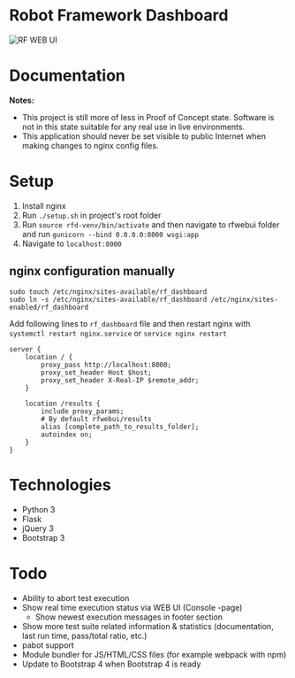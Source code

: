 # Robot Framework Dashboard

![RF WEB UI](https://github.com/molsky/robotframework-webui/blob/master/media/rfwebui.png "UI")

# Documentation
**Notes:**
* This project is still more of less in Proof of Concept state. Software is not in this state suitable for any real
use in live environments.
* This application should never be set visible to public Internet when making changes to nginx config files.

# Setup
1. Install nginx
2. Run `./setup.sh` in project's root folder
3. Run `source rfd-venv/bin/activate` and then navigate to rfwebui folder and run `gunicorn --bind 0.0.0.0:8000 wsgi:app`
4. Navigate to `localhost:8000`

## nginx configuration manually
```
sudo touch /etc/nginx/sites-available/rf_dashboard
sudo ln -s /etc/nginx/sites-available/rf_dashboard /etc/nginx/sites-enabled/rf_dashboard
```
Add following lines to `rf_dashboard` file and then restart nginx with `systemctl restart nginx.service` or
`service nginx restart`
```
server {
    location / {
        proxy_pass http://localhost:8000;
        proxy_set_header Host $host;
        proxy_set_header X-Real-IP $remote_addr;
    }

    location /results {
        include proxy_params;
        # By default rfwebui/results
        alias [complete_path_to_results_folder];
        autoindex on;
    }
}
```

# Technologies
* Python 3
* Flask
* jQuery 3
* Bootstrap 3

# Todo
* Ability to abort test execution
* Show real time execution status via WEB UI (Console -page)
  * Show newest execution messages in footer section
* Show more test suite related information & statistics (documentation, last run time, pass/total ratio, etc.)
* pabot support
* Module bundler for JS/HTML/CSS files (for example webpack with npm)
* Update to Bootstrap 4 when Bootstrap 4 is ready

